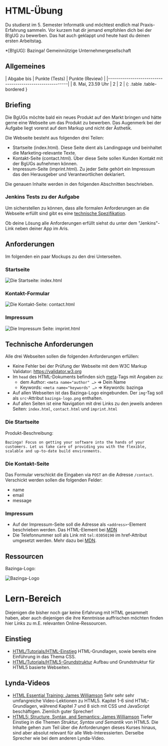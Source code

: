 # HTML-Übung

Du studierst im 5. Semester Informatik und möchtest endlich mal Praxis-Erfahrung sammeln.
Vor kurzem hat dir jemand empfohlen dich bei der B!gUG zu bewerben.
Das hat auch geklappt und heute hast du deinen ersten Arbeitstag.

*[B!gUG]: Bazinga! Gemeinnützige Unternehmergesellschaft


## Allgemeines

| Abgabe bis            | Punkte (Tests) | Punkte (Review) |
|----------------------------------------------------------|
| 8. Mai, 23.59 Uhr  | 2              | 2               |
{: .table .table-bordered }


## Briefing

Die BgUGs möchte bald ein neues Produkt auf den Markt bringen und hätte gerne eine Webseite um
das Produkt zu bewerben. Das Augenmerk bei der Aufgabe liegt vorerst auf dem Markup und nicht der Ästhetik.

Die Webseite besteht aus folgenden drei Teilen:

* Startseite (index.html). Diese Seite dient als Landingpage und beinhaltet die Marketing-relevante Texte.
* Kontakt-Seite (contact.html). Über diese Seite sollen Kunden Kontakt mit der BgUGs aufnehmen können.
* Impressum-Seite (imprint.html). Zu jeder Seite gehört ein Impressum das den Herausgeber und Verantwortlichen deklariert.

Die genauen Inhalte werden in den folgenden Abschnitten beschrieben.


### Jenkins Tests zu der Aufgabe

Um sicherstellen zu können, dass alle formalen Anforderungen an die Webseite
erfüllt sind gibt es eine [technische Spezifikation](https://github.com/HTW-Webtech/ai-webtech-functional-tests/blob/master/spec/exercises/html_spec.rb).

Ob deine Lösung alle Anforderungen erfüllt siehst du unter dem "Jenkins"-Link
neben deiner App im Aris.


## Anforderungen

Im folgenden ein paar Mockups zu den drei Unterseiten.


### Startseite

![Die Startseite: index.html](exercises/html/start.png)


### Kontakt-Formular

![Die Kontakt-Seite: contact.html](exercises/html/contact.png)


### Impressum

![Die Impressum Seite: imprint.html](exercises/html/imprint.png)


## Technische Anforderungen

Alle drei Webseiten sollen die folgenden Anforderungen erfüllen:

* Keine Fehler bei der Prüfung der Webseite mit dem W3C Markup Validator: <https://validator.w3.org>
* Im `head` des HTML-Dokuments befinden sich [meta](https://developer.mozilla.org/en-US/docs/Web/HTML/Element/meta)-Tags mit Angaben zu:
  * dem Author: `<meta name="author" …>` => Dein Name
  * Keywords: `<meta name="keywords" …>` => Keywords: bazinga
* Auf allen Webseiten ist das Bazinga-Logo eingebunden. Der `img`-Tag soll als `src`-Attribut `bazinga-logo.png` enthalten.
* Auf allen Seiten ist eine Navigation mit drei Links zu den jeweils anderen Seiten: `index.html`, `contact.html` und `imprint.html`


### Die Startseite

Produkt-Beschreibung:

~~~
Bazinga! Focus on getting your software into the hands of your customers. Let us take care of providing you with the flexible, scalable and up-to-date build environments.
~~~


### Die Kontakt-Seite

Das Formular verschickt die Eingaben via `POST` an die Adresse `/contact`. Verschickt werden sollen die folgenden Felder:

* name
* email
* message


### Impressum

* Auf der Impressum-Seite soll die Adresse als `<address>`-Element beschrieben werden. Das HTML-Element bei [MDN](https://developer.mozilla.org/en-US/docs/Web/HTML/Element/address)
* Die Telefonnummer soll als Link mit `tel:03050190` im href-Attribut umgesetzt werden. Mehr dazu bei [MDN](https://developer.mozilla.org/en-US/docs/Web/HTML/Element/a).


## Ressourcen

Bazinga-Logo:

![Bazinga-Logo](exercises/html/bazinga-logo.png)


# Lern-Bereich

Diejenigen die bisher noch gar keine Erfahrung mit HTML gesammelt haben, aber auch diejenigen die ihre Kenntnisse
auffrischen möchten finden hier Links zu m.E. relevanten Online-Ressourcen.


## Einstieg

* [HTML/Tutorials/HTML-Einstieg](http://wiki.selfhtml.org/wiki/HTML/Tutorials/HTML-Einstieg)
  HTML-Grundlagen, sowie bereits eine Einführung in das Thema CSS.
* [HTML/Tutorials/HTML5-Grundstruktur](http://wiki.selfhtml.org/wiki/HTML/Tutorials/HTML5-Grundstruktur)
  Aufbau und Grundstruktur für HTML5 basierte Webseiten.


## Lynda-Videos

* [HTML Essential Training: James Williamson](http://www.lynda.com/HTML-tutorials/HTML-Essential-Training/170427-2.html)
  Sehr sehr sehr umfangreiche Video-Lektionen zu HTML5. Kapitel 1-6 sind HTML-Grundlagen, während Kapitel 7
  und 8 sich mit CSS und JavaScript beschäftigen. Ziemlich guter Sprecher!
* [HTML5: Structure, Syntax, and Semantics: James Williamson](http://www.lynda.com/HTML-tutorials/HTML5-Structure-Syntax-Semantics/182177-2.html)
  Tiefer Einstieg in die Themen *Struktur, Syntax und Semantik* von HTML5. Die Inhalte gehen zum Teil
  über die Anforderungen dieses Kurses hinaus, sind aber absolut relevant für alle Web-Interessierten. Derselbe Sprecher
  wie bei dem anderen Lynda-Video.
